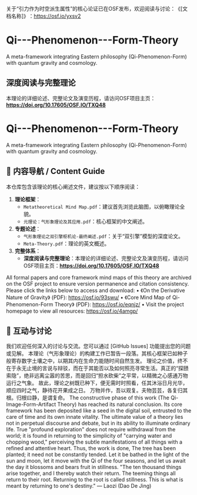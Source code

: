 关于“引力作为时空派生属性”的核心论证已在OSF发布，欢迎阅读与讨论：
​​《[文档名称]》​​：https://osf.io/yxsv2
# Qi---Phenomenon---Form-Theory
A meta-framework integrating Eastern philosophy (Qi-Phenomenon-Form) with quantum gravity and cosmology.
## 深度阅读与完整理论
本理论的详细论述、完整论文及演变历程，请访问OSF项目主页：
**https://doi.org/10.17605/OSF.IO/TXQ48**
# Qi---Phenomenon---Form-Theory
A meta-framework integrating Eastern philosophy (Qi-Phenomenon-Form) with quantum gravity and cosmology.

## 🧭 内容导航 / Content Guide

本仓库包含该理论的核心阐述文件，建议按以下顺序阅读：

1.  **理论框架**：
    *   `Metatheoretical Mind Map.pdf`：建议首先浏览此脑图，以俯瞰理论全貌。
    *   `元理论：气形象理论及其应用.pdf`：核心框架的中文阐述。
2.  **专题论述**：
    *   `气形象理论之双引擎枢机论-最终阐述.pdf`：关于“双引擎”模型的深度论文。
    *   `Meta-Theory.pdf`：理论的英文概述。
3.  **完整体系**：
    *   **深度阅读与完整理论**：本理论的详细论述、完整论文及演变历程，请访问OSF项目主页：**https://doi.org/10.17605/OSF.IO/TXQ48**
      
All formal papers and core framework mind maps of this theory are archived on the OSF project to ensure version permanence and citation consistency.
Please click the links below to access and download:
•
《On the Derivative Nature of Gravity》 (PDF): https://osf.io/93swu/
•
《Core Mind Map of Qi-Phenomenon-Form Theory》 (PDF): https://osf.io/eqnjz/
•
Visit the project homepage to view all resources: https://osf.io/4amgp/

## 💬 互动与讨论
我们欢迎任何深入的讨论与交流。您可以通过 [GitHub Issues] 功能提出您的问题或见解。
本理论（气形象理论）的构建工作已暂告一段落。其核心框架已如种子般寄存数字土壤之中，以期其内在生命力能随时间自然生发。
理论之价值，终不在于永无止境的言说与辩驳，而在于其能否以及如何照亮寻常生活。真正的“探赜索隐”，绝非远离尘嚣的苦思，而是回归“担水砍柴”之平常，以精微之心感通万物运行之气象。
故此，理论之树既已种下，便无需时时照看，任其沐浴日月光华，顺应四时之气，静待花开果成之日。
万物并作，吾以观复。夫物芸芸，各复归其根。归根曰静，是谓复命。
The constructive phase of this work (The Qi-Image-Form-Artifact Theory) has reached its natural conclusion. Its core framework has been deposited like a seed in the digital soil, entrusted to the care of time and its own innate vitality.
The ultimate value of a theory lies not in perpetual discourse and debate, but in its ability to illuminate ordinary life. True "profound exploration" does not require withdrawal from the world; it is found in returning to the simplicity of "carrying water and chopping wood," perceiving the subtle manifestations of all things with a refined and attentive heart.
Thus, the work is done, The tree has been planted; it need not be constantly tended. Let it be bathed in the light of the sun and moon, let it move with the Qi of the four seasons, and let us await the day it blossoms and bears fruit in stillness.
"The ten thousand things arise together, and I thereby watch their return. The teeming things all return to their root. Returning to the root is called stillness. This is what is meant by returning to one's destiny." — Laozi (Dao De Jing)
